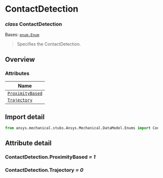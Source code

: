 # ContactDetection

<a id="ContactDetection"></a>

### *class* ContactDetection

Bases: [`enum.Enum`](https://docs.python.org/3/library/enum.html#enum.Enum)

> Specifies the ContactDetection.

> <!-- !! processed by numpydoc !! -->

<a id="overview"></a>

## Overview

### Attributes

| Name |
| -------------------------------------------------------- |
| [`ProximityBased`](#ContactDetection.ProximityBased) |
| [`Trajectory`](#ContactDetection.Trajectory) |

<a id="import-detail"></a>

## Import detail

```python
from ansys.mechanical.stubs.Ansys.Mechanical.DataModel.Enums import ContactDetection
```

<a id="attribute-detail"></a>

## Attribute detail

<a id="ContactDetection.ProximityBased"></a>

### ContactDetection.ProximityBased *= 1*

<a id="ContactDetection.Trajectory"></a>

### ContactDetection.Trajectory *= 0*
